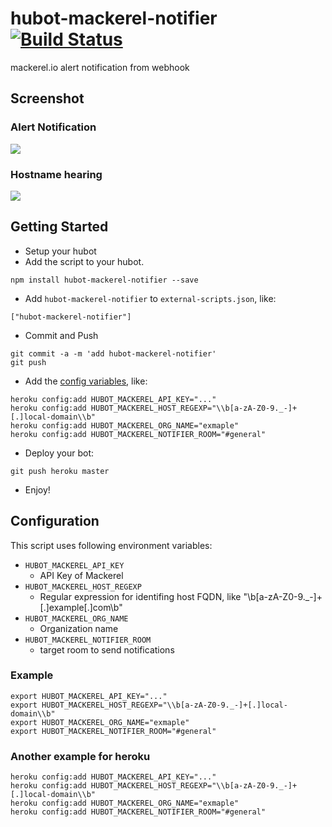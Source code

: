 # hubot-mackerel-notifier [![Build Status](https://travis-ci.org/mackerelio/hubot-mackerel-notifier.svg?branch=master)](https://travis-ci.org/mackerelio/hubot-mackerel-notifier)

mackerel.io alert notification from webhook

## Screenshot

### Alert Notification
![](http://f.st-hatena.com/images/fotolife/m/mackerelio/20140915/20140915165010.png?1410767426)

### Hostname hearing
![](http://f.st-hatena.com/images/fotolife/m/mackerelio/20140915/20140915165009.png?1410767427)


## Getting Started

* Setup your hubot
* Add the script to your hubot.
```
npm install hubot-mackerel-notifier --save
```
* Add `hubot-mackerel-notifier` to `external-scripts.json`, like:
```
["hubot-mackerel-notifier"]
```
* Commit and Push
```
git commit -a -m 'add hubot-mackerel-notifier'
git push
```
* Add the [config variables](#configuration), like:
```
heroku config:add HUBOT_MACKEREL_API_KEY="..."
heroku config:add HUBOT_MACKEREL_HOST_REGEXP="\\b[a-zA-Z0-9._-]+[.]local-domain\\b"
heroku config:add HUBOT_MACKEREL_ORG_NAME="exmaple"
heroku config:add HUBOT_MACKEREL_NOTIFIER_ROOM="#general"
```
* Deploy your bot:
```
git push heroku master
```
* Enjoy!

## Configuration

This script uses following environment variables:

* `HUBOT_MACKEREL_API_KEY`
  * API Key of Mackerel
* `HUBOT_MACKEREL_HOST_REGEXP`
  * Regular expression for identifing host FQDN, like "\\b[a-zA-Z0-9._-]+[.]example[.]com\\b"
* `HUBOT_MACKEREL_ORG_NAME`
  * Organization name
* `HUBOT_MACKEREL_NOTIFIER_ROOM`
  * target room to send notifications

### Example

```
export HUBOT_MACKEREL_API_KEY="..."
export HUBOT_MACKEREL_HOST_REGEXP="\\b[a-zA-Z0-9._-]+[.]local-domain\\b"
export HUBOT_MACKEREL_ORG_NAME="exmaple"
export HUBOT_MACKEREL_NOTIFIER_ROOM="#general"
```

### Another example for heroku

```
heroku config:add HUBOT_MACKEREL_API_KEY="..."
heroku config:add HUBOT_MACKEREL_HOST_REGEXP="\\b[a-zA-Z0-9._-]+[.]local-domain\\b"
heroku config:add HUBOT_MACKEREL_ORG_NAME="exmaple"
heroku config:add HUBOT_MACKEREL_NOTIFIER_ROOM="#general"
```
